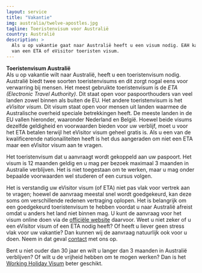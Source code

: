 ```yaml
---
layout: service
title: "Vakantie"
img: australia/twelve-apostles.jpg
tagline: Toeristenvisum voor Australië
country: Australië
description: >
  Als u op vakantie gaat naar Australië heeft u een visum nodig. EAH kan u helpen bij het verkrijgen
  van een ETA of eVisitor toeristen visum.
---
```

<p>
<strong>Toeristenvisum Australië</strong><br/>
Als u op vakantie wilt naar Australië, heeft u een toeristenvisum nodig. Australië biedt twee soorten toeristenvisums en dit zorgt nogal eens voor verwarring bij mensen. Het meest gebruikte toeristenvisum is de <i>ETA (Electronic Travel Authority)</i>. Dit staat open voor paspoorthouders van veel landen zowel binnen als buiten de EU. Het andere toeristenvisum is het <i>eVisitor visum</i>. Dit visum staat open voor mensen uit landen waarmee de Australische overheid speciale betrekkingen heeft. De meeste landen in de EU vallen hieronder, waaronder Nederland en België. Hoewel beide visums dezelfde geldigheid en voorwaarden bieden voor uw verblijf, moet u voor het ETA betalen terwijl het eVisitor visum geheel gratis is. Als u een van de kwalificerende nationailiteiten heeft is het dus aangeraden om niet een ETA maar een eVisitor visum aan te vragen.

Het toeristenvisum dat u aanvraagt wordt gekoppeld aan uw paspoort. Het visum is 12 maanden geldig en u mag per bezoek maximaal 3 maanden in Australie verblijven. Het is niet toegestaan om te werken, maar u mag onder bepaalde voorwaarden wel studeren of een cursus volgen.

<p>Het is verstandig uw eVisitor visum (of ETA) niet pas vlak voor vertrek aan te vragen; hoewel de aanvraag meestal snel wordt goedgekeurd, kan deze soms om verschillende redenen vertraging oplopen. Het is belangrijk om een goedgekeurd toeristenvisum te hebben voordat u naar Australië afreist omdat u anders het land niet binnen mag. U kunt de aanvraag voor het visum online doen via de <a href="https://immi.homeaffairs.gov.au/visas/getting-a-visa/visa-listing/evisitor-651" target="_blank">officiële website</a> daarvoor. Weet u niet zeker of u een eVisitor visum of een ETA nodig heeft? Of heeft u liever geen stress vlak voor uw vakantie? Dan kunnen wij de aanvraag natuurlijk ook voor u doen. Neem in dat geval <a href="{{ site.baseurl }}/contact">contact</a> met ons op. </p>

<p>Bent u niet ouder dan 30 jaar en wilt u langer dan 3 maanden in Australië verblijven? Of wilt u de vrijheid hebben om te mogen werken? Dan is het <a href="{{ site.baseurl }}/australie/working-holiday">Working Holiday Visum</a> beter geschikt.
<p/>
